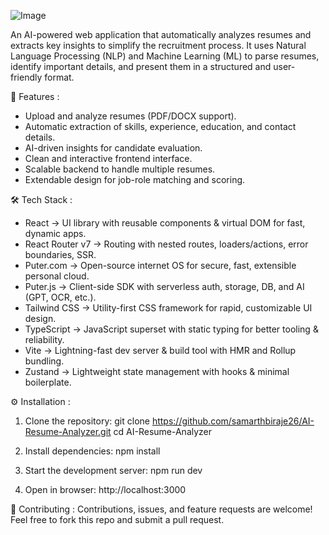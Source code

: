![Image](https://github.com/user-attachments/assets/1eef2c52-f8d2-43f1-8815-48b6730fdef5)

An AI-powered web application that automatically analyzes resumes and extracts key insights to simplify the recruitment process. It uses Natural Language Processing (NLP) and Machine Learning (ML) to parse resumes, identify important details, and present them in a structured and user-friendly format.

🚀 Features :
- Upload and analyze resumes (PDF/DOCX support).
- Automatic extraction of skills, experience, education, and contact details.
- AI-driven insights for candidate evaluation.
- Clean and interactive frontend interface.
- Scalable backend to handle multiple resumes.
- Extendable design for job-role matching and scoring.

🛠️ Tech Stack :
- React → UI library with reusable components & virtual DOM for fast, dynamic apps.
- React Router v7 → Routing with nested routes, loaders/actions, error boundaries, SSR.
- Puter.com → Open-source internet OS for secure, fast, extensible personal cloud.
- Puter.js → Client-side SDK with serverless auth, storage, DB, and AI (GPT, OCR, etc.).
- Tailwind CSS → Utility-first CSS framework for rapid, customizable UI design.
- TypeScript → JavaScript superset with static typing for better tooling & reliability.
- Vite → Lightning-fast dev server & build tool with HMR and Rollup bundling.
- Zustand → Lightweight state management with hooks & minimal boilerplate.

⚙️ Installation :
1. Clone the repository:
git clone https://github.com/samarthbiraje26/AI-Resume-Analyzer.git
cd AI-Resume-Analyzer

2. Install dependencies:
npm install

3. Start the development server:
npm run dev

4. Open in browser:
http://localhost:3000

🤝 Contributing :
Contributions, issues, and feature requests are welcome!
Feel free to fork this repo and submit a pull request.
